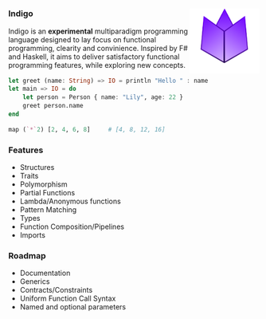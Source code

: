 <h1 align="center">
    <img align="right" width="140" height="130" src="assets/logo.png" alt="indigo logo">
    <h3 align="left">Indigo</h3>
</h1>

Indigo is an **experimental** multiparadigm programming language designed to lay focus on functional programming, clearity and convinience.
Inspired by F# and Haskell, it aims to deliver satisfactory functional programming features, while exploring new concepts.
```julia
let greet (name: String) => IO = println "Hello " : name
let main => IO = do
    let person = Person { name: "Lily", age: 22 }
    greet person.name
end
```
```julia
map (`*`2) [2, 4, 6, 8]     # [4, 8, 12, 16]
```
### Features
* Structures
* Traits
* Polymorphism
* Partial Functions
* Lambda/Anonymous functions
* Pattern Matching
* Types
* Function Composition/Pipelines
* Imports

### Roadmap
* Documentation
* Generics
* Contracts/Constraints
* Uniform Function Call Syntax
* Named and optional parameters
